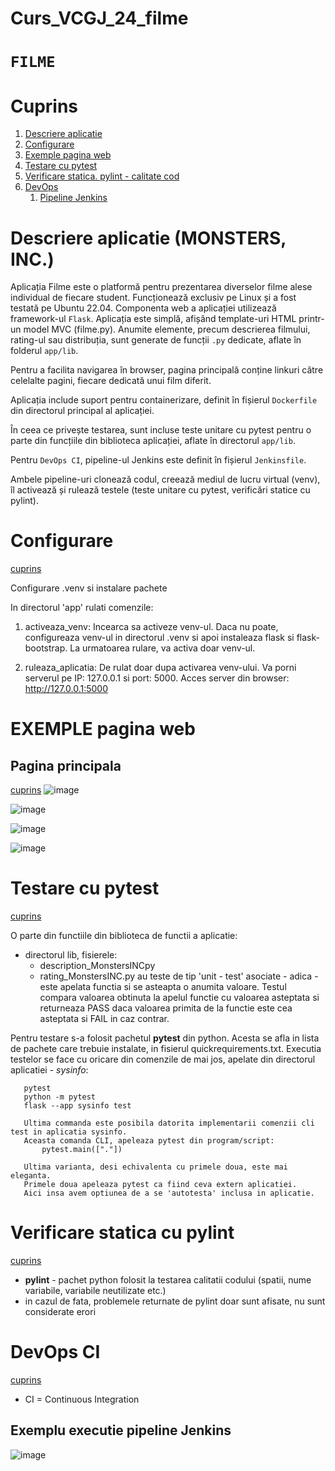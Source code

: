 # Curs_VCGJ_24_filme


`FILME`
===================================

# Cuprins

1. [Descriere aplicatie](#descriere-aplicatie)
1. [Configurare](#configurare)
1. [Exemple pagina web](#exemple-pagina-web)
1. [Testare cu pytest](#testare-cu-pytest)
1. [Verificare statica. pylint - calitate cod](#verificare-statica-cu-pylint)
1. [DevOps](#devops-ci)
   1. [Pipeline Jenkins](#exemplu-executie-pipeline-jenkins)
   


# Descriere aplicatie (MONSTERS, INC.)

Aplicația Filme este o platformă pentru prezentarea diverselor filme alese individual de fiecare student. Funcționează exclusiv pe Linux și a fost testată pe Ubuntu 22.04. Componenta web a aplicației utilizează framework-ul `Flask`. Aplicația este simplă, afișând template-uri HTML printr-un model MVC (filme.py). Anumite elemente, precum descrierea filmului, rating-ul sau distribuția, sunt generate de funcții `.py` dedicate, aflate în folderul `app/lib`.

Pentru a facilita navigarea în browser, pagina principală conține linkuri către celelalte pagini, fiecare dedicată unui film diferit.

Aplicația include suport pentru containerizare, definit în fișierul `Dockerfile` din directorul principal al aplicației.

În ceea ce privește testarea, sunt incluse teste unitare cu pytest pentru o parte din funcțiile din biblioteca aplicației, aflate în directorul `app/lib`.

Pentru `DevOps CI`, pipeline-ul Jenkins este definit în fișierul `Jenkinsfile`.

Ambele pipeline-uri clonează codul, creează mediul de lucru virtual (venv), îl activează și rulează testele (teste unitare cu pytest, verificări statice cu pylint).


# Configurare
[cuprins](#configurare)

Configurare .venv si instalare pachete

In directorul 'app' rulati comenzile:

1) activeaza_venv: Incearca sa activeze venv-ul. 
                   Daca nu poate, configureaza venv-ul in directorul .venv si apoi instaleaza flask si flask-bootstrap.
                   La urmatoarea rulare, va activa doar venv-ul.
                
2) ruleaza_aplicatia: De rulat doar dupa activarea venv-ului. 
                      Va porni serverul pe IP: 127.0.0.1 si port: 5000.
                      Acces server din browser: http://127.0.0.1:5000






# EXEMPLE pagina web 
## Pagina principala
[cuprins](#exemple-pagina-web)
![image](https://github.com/Raluca93/Curs_VCGJ_24_filme/blob/dev-Victor/static/main.png)

![image](https://github.com/Raluca93/Curs_VCGJ_24_filme/blob/dev-Victor/static/home.png)

![image](https://github.com/Raluca93/Curs_VCGJ_24_filme/blob/dev-Victor/static/cast.png)

![image](https://github.com/Raluca93/Curs_VCGJ_24_filme/blob/dev-Victor/static/plot.png)




# Testare cu pytest
[cuprins](#testare-cu-pytest)

O parte din functiile din biblioteca de functii a aplicatie:
- directorul lib, fisierele:
  - description_MonstersINCpy
  - rating_MonstersINC.py
au teste de tip 'unit - test' asociate - adica - este apelata functia si se asteapta o anumita valoare.
Testul compara valoarea obtinuta la apelul functie cu valoarea asteptata si returneaza PASS daca valoarea primita de la functie este cea asteptata si FAIL in caz contrar.

Pentru testare s-a folosit pachetul **pytest** din python. Acesta se afla in lista de pachete care trebuie instalate, in fisierul quickrequirements.txt.
Executia testelor se face cu oricare din comenzile de mai jos, apelate din directorul aplicatiei - *sysinfo*:
```
   pytest
   python -m pytest
   flask --app sysinfo test

   Ultima commanda este posibila datorita implementarii comenzii cli test in aplicatia sysinfo.
   Aceasta comanda CLI, apeleaza pytest din program/script:
       pytest.main(["."])
   
   Ultima varianta, desi echivalenta cu primele doua, este mai eleganta.
   Primele doua apeleaza pytest ca fiind ceva extern aplicatiei. 
   Aici insa avem optiunea de a se 'autotesta' inclusa in aplicatie.
```



# Verificare statica cu pylint
[cuprins](#verificare-statica-cu-pylint)

- **pylint** - pachet python folosit la testarea calitatii codului (spatii, nume variabile, variabile neutilizate etc.)
- in cazul de fata, problemele returnate de pylint doar sunt afisate, nu sunt considerate erori







# DevOps CI
[cuprins](#devops-ci)
- CI = Continuous Integration

## Exemplu executie pipeline Jenkins
![image](https://github.com/Raluca93/Curs_VCGJ_24_filme/blob/dev-Victor/static/jenkins.png)
